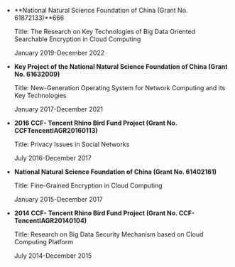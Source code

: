 - **National Natural Science Foundation of China (Grant No. 61872133)**666

  Title: The Research on Key Technologies of Big Data Oriented Searchable Encryption in Cloud Computing

  January 2019-December 2022



- **Key Project of the National Natural Science Foundation of China (Grant No. 61632009)**

  Title: New-Generation Operating System for Network Computing and its Key Technologies

  January 2017-December 2021



- **2016 CCF- Tencent  Rhino Bird Fund Project (Grant No. CCFTencentIAGR20160113)**

  Title: Privacy Issues in Social Networks

  July 2016-December 2017



- **National Natural Science Foundation of China (Grant No. 61402161)**

  Title: Fine-Grained Encryption in Cloud Computing

  January 2015-December 2017



- **2014 CCF- Tencent  Rhino Bird Fund Project (Grant No. CCF-TencentIAGR20140104)**

  Title: Research on Big Data Security Mechanism based on Cloud Computing Platform

  July 2014-December 2015
